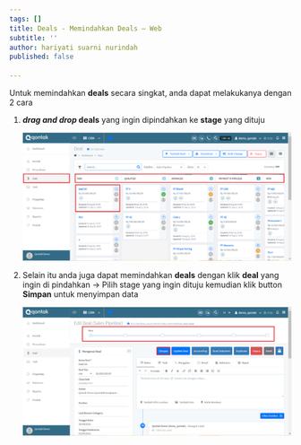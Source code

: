 ```yaml
---
tags: []
title: Deals - Memindahkan Deals – Web
subtitle: ''
author: hariyati suarni nurindah
published: false

---
```

Untuk memindahkan **deals** secara singkat, anda dapat melakukanya dengan 2 cara

1. **_drag and drop_ deals** yang ingin dipindahkan ke **stage** yang dituju

   ![](/uploads/memindahkanqontakweb.PNG)
2. Selain itu anda juga dapat memindahkan **deals** dengan klik **deal** yang ingin di pindahkan -> Pilih stage yang ingin dituju kemudian klik button **Simpan** untuk menyimpan data

   ![](/uploads/memindahkanqontakweb1.PNG)